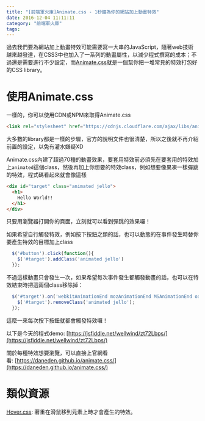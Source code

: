 ```yaml
---
title: "[前端軍火庫]Animate.css - 1秒鐘為你的網站加上動畫特效"
date: 2016-12-04 11:11:11
category: "前端軍火庫"
tags:
---
```

過去我們要為網站加上動畫特效可能需要寫一大串的JavaScript，隨著web技術越來越發達，在CSS3中也加入了一系列的動畫屬性，以減少程式撰寫的成本；不過還是需要進行不少設定，而[Animate.css](https://daneden.github.io/animate.css/)就是一個幫你把一堆常見的特效打包好的CSS library。

<!-- more -->

# 使用Animate.css

一樣的，你可以使用CDN或NPM來取得Animate.css

```html
<link rel="stylesheet" href="https://cdnjs.cloudflare.com/ajax/libs/animate.css/3.5.2/animate.min.css">
```

大多數的library都是一樣的步驟，官方的說明文件也很清楚，所以之後就不再介紹前置的設定，以免有灌水嫌疑XD

Animate.css內建了超過70種的動畫效果，要套用特效前必須先在要套用的特效加上````animated````這個class，然後再加上你想要的特效class，例如想要像果凍一樣彈跳的特效，程式碼看起來就會像這樣

```html
<div id="target" class="animated jello">
  <h1>
    Hello World!!
  </h1>
</div>
```

只要用瀏覽器打開你的頁面，立刻就可以看到彈跳的效果囉！

如果希望自行觸發特效，例如按下按鈕之類的話，也可以動態的在事件發生時替你要產生特效的目標加上class

```javascript
  $('#button').click(function(){
    $('#target').addClass('animated jello')
  });
```

不過這樣動畫只會發生一次，如果希望每次事件發生都觸發動畫的話，也可以在特效結束時把這兩個class移除掉：

```javascript
  $('#target').on('webkitAnimationEnd mozAnimationEnd MSAnimationEnd oanimationend animationend', function(){
  	$('#target').removeClass('animated jello');
  });
```

這麼一來每次按下按鈕就都會觸發特效囉！

以下是今天的程式demo: [https://jsfiddle.net/wellwind/zt72Lbps/](https://jsfiddle.net/wellwind/zt72Lbps/)

關於每種特效想要瀏覽，可以直接上官網看看: [https://daneden.github.io/animate.css/](https://daneden.github.io/animate.css/)

# 類似資源

[Hover.css](http://ianlunn.github.io/Hover/): 著重在滑鼠移到元素上時才會產生的特效。